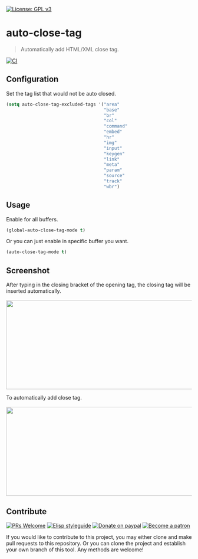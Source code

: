 [![License: GPL v3](https://img.shields.io/badge/License-GPL%20v3-blue.svg)](https://www.gnu.org/licenses/gpl-3.0)

# auto-close-tag
> Automatically add HTML/XML close tag.

[![CI](https://github.com/jcs-elpa/auto-close-tag/actions/workflows/test.yml/badge.svg)](https://github.com/jcs-elpa/auto-close-tag/actions/workflows/test.yml)

## Configuration

Set the tag list that would not be auto closed.

```el
(setq auto-close-tag-excluded-tags '("area"
                                     "base"
                                     "br"
                                     "col"
                                     "command"
                                     "embed"
                                     "hr"
                                     "img"
                                     "input"
                                     "keygen"
                                     "link"
                                     "meta"
                                     "param"
                                     "source"
                                     "track"
                                     "wbr")
```

## Usage

Enable for all buffers.

```el
(global-auto-close-tag-mode t)
```

Or you can just enable in specific buffer you want.

```el
(auto-close-tag-mode t)
```

## Screenshot

After typing in the closing bracket of the opening tag, the closing tag
will be inserted automatically. <br/><br/>
<img src="./etc/auto-close-tag-demo-1.gif" width="600" height="241"/>

To automatically add close tag. <br/><br/>
<img src="./etc/auto-close-tag-demo-2.gif" width="600" height="241"/>

## Contribute

[![PRs Welcome](https://img.shields.io/badge/PRs-welcome-brightgreen.svg)](http://makeapullrequest.com)
[![Elisp styleguide](https://img.shields.io/badge/elisp-style%20guide-purple)](https://github.com/bbatsov/emacs-lisp-style-guide)
[![Donate on paypal](https://img.shields.io/badge/paypal-donate-1?logo=paypal&color=blue)](https://www.paypal.me/jcs090218)
[![Become a patron](https://img.shields.io/badge/patreon-become%20a%20patron-orange.svg?logo=patreon)](https://www.patreon.com/jcs090218)

If you would like to contribute to this project, you may either 
clone and make pull requests to this repository. Or you can 
clone the project and establish your own branch of this tool. 
Any methods are welcome!
